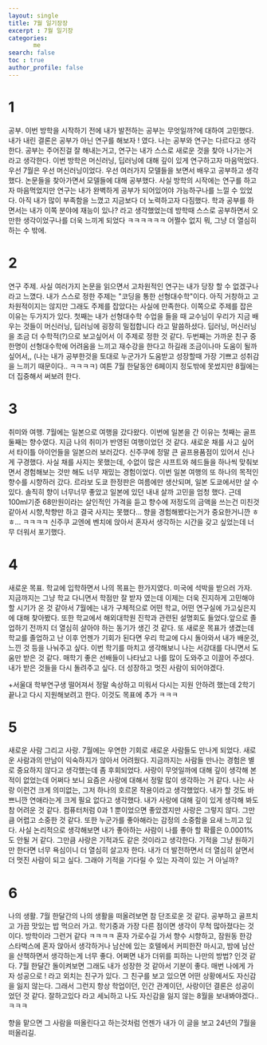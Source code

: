 ```yaml
---
layout: single
title: 7월 일기장장
excerpt : 7월 일기장
categories: 
       me
search: false
toc : true
author_profile: false
---
```


# 1
공부. 
이번 방학을 시작하기 전에 내가 발전하는 공부는 무엇일까?에 대하여 고민했다. 내가 내린 결론은 공부가 아닌 연구를 해보자 ! 였다. 나는 공부와 연구는 다르다고 생각한다. 공부는 주어진걸  잘 해내는거고, 연구는 내가 스스로 새로운 것을 찾아 나가는거 라고 생각한다.
이번 방학은 머신러닝, 딥러닝에 대해 깊이 있게 연구하고자 마음먹었다. 우선 7월은 우선 머신러닝이었다. 
우선 여러가지 모델들을 보면서 배우고 공부하고 생각했다. 논문들을 찾아가면서 모델들에 대해 공부했다. 사실 방학의 시작에는 연구를 하고자 마음먹었지만 연구는 내가 완벽하게 공부가 되어있어야 가능하구나를 느낄 수 있었다. 아직 내가 많이 부족함을 느꼈고 지금보다 더 노력하고자 다짐했다. 학과 공부를 하면서는 내가 이쪽 분야에 재능이 있나? 라고 생각했었는데 방학때 스스로 공부하면서 오만한 생각이었구나를 더욱 느끼게 되었다 ㅋㅋㅋㅋㅋㅋ 어쩔수 없지 뭐, 그냥 더 열심히 하는 수 밖에.

# 2
연구 주제. 
사실 여러가지 논문을 읽으면서 고차원적인 연구는 내가 당장 할 수 없겠구나 라고 느꼈다. 내가 스스로 정한 주제는 "코딩을 통한 선형대수학"이다. 아직 거창하고 고차원적이지는 않지만 그래도 주제를 잡았다는 사실에 만족한다. 이쪽으로 주제를 잡은 이유는 두가지가 있다. 첫째는 내가 선형대수학 수업을 들을 때 교수님이 우리가 지금 배우는 것들이 머신러닝, 딥러닝에 굉장히 밀접합니다 라고 말씀하셨다. 딥러닝, 머신러닝을 조금 더 수학적(?)으로 보고싶어서 이 주제로 정한 것 같다. 두번째는 가까운 친구 중 한명이 선형대수학에 어려움을 느끼고 재수강을 한다고 하길래 조금이나마 도움이 될까 싶어서,, (나는 내가 공부한것을 토대로 누군가가 도움받고 성장할때 가장 기쁘고 성취감을 느끼기 때문이다.. ㅋㅋㅋㅋ) 여튼 7월 한달동안 6페이지 정도밖에 못썼지만 8월에는 더 집중해서 써보려 한다.


# 3
취미와 여행. 
7월에는 일본으로 여행을 갔다왔다. 이번에 일본을 간 이유는 첫째는 골프 둘째는 향수였다. 지금 나의 취미가 반영된 여행이었던 것 같다.
새로운 채를 사고 싶어서 타이틀 아이언들을 일본으러 보러갔다. 신주쿠에 정말 큰 골프용품점이 있어서 신나게 구경했다. 사실 채를 사지는 못했는데, 수없이 많은 샤프트와 헤드들을 하나씩 맞춰보면서 경험해보는 것만 해도 너무 재밌는 경험이었다. 이번 일본 여행의 또 하나의 목적인 향수를 시향하러 갔다. 르라보 도쿄 한정판은 여름에만 생산되며, 일본 도쿄에서만 살 수 있다. 솔직히 향이 너무너무 좋았고 일본에 있던 내내 살까 고민을 엄청 했다. 근데 100ml기준 68만원이라는 살인적인 가격을 듣고 향수에 저정도의 금액을 쓰는건 미친것 같아서 시향,착향만 하고 결국 사지는 못했다… 향을 경험해봤다는거가 중요한거니깐 ㅎㅎ… ㅋㅋㅋㅋ 신주쿠 교엔에 벤치에 앉아서 혼자서 생각하는 시간을 갖고 싶었는데 너무 더워서 포기했다. 


# 4
새로운 목표. 
학교에 입학하면서 나의 목표는 한가지였다. 미국에 석박을 받으러 가자. 지금까지는 그냥 학교 다니면서 학점만 잘 받자 였는데 이제는 더욱 진지하게 고민해야할 시기가 온 것 같아서 7월에는 내가 구체적으로 어떤 학교, 어떤 연구실에 가고싶은지에 대해 찾아봤다. 또한 학교에서 해외대학원 진학과 관련된 설명회도 들었다.앞으로 졸업하기 전까지 더 열심히 살아야 하는 동기가 생긴 것 같다. 또 새로운 목표가 생겼는데 학교를 졸업하고 난 이후 언젠가 기회가 된다면 우리 학교에 다시 돌아와서 내가 배운것, 느낀 것 등을 나눠주고 싶다. 이번 학기를 마치고 생각해보니 나는 서강대를 다니면서 도움만 받은 것 같다. 매학기 좋은 선배들이 나타났고 나를 많이 도와주고 이끌어 주셨다. 내가 받은 것들을 다시 돌려주고 싶다. 더 성장하고 멋진 사람이 되어야겠다. 

+서울대 학부연구생 떨어져서 정말 속상하고 미워서 다시는 지원 안하려 했는데 2학기 끝나고 다시 지원해보려고 한다. 이것도 목표에 추가 ㅋㅋㅋ  

# 5
새로운 사람 그리고 사랑. 
7월에는 우연한 기회로 새로운 사람들도 만나게 되었다. 새로운 사람과의 만남이 익숙하지가 않아서 어려웠다. 지금까지는 사람들 만나는 경험은 별로 중요하지 않다고 생각했는데 좀 후회되었다. 
사랑이 무엇일까에 대해 깊이 생각해 본적이 없었는데 어쩌다 보니 요즘은 사랑에 대해서 정말 많이 생각하는 거 같다. 나는 사랑 이런건 크게 의미없는, 그저 하나의 호르몬 작용이라고 생각했었다. 내가 할 것도 바쁘니깐 연애라는게 크게 필요 없다고 생각했다. 내가 사랑에 대해 깊이 있게 생각해 봐도 참 어려운 것 같다. 컴퓨터처럼 0과 1 뿐이었으면 좋았겠지만 사랑은 그렇지 않다. 그만큼 어렵고 소중한 것 같다. 또한 누군가를 좋아해라는 감정의 소중함을 요새 느끼고 있다. 사실 논리적으로 생각해보면 내가 좋아하는 사람이 나를 좋아 할 확률은 0.0001%도 안될 거 같다. 그만큼 사랑은 기적과도 같은 것이라고 생각한다. 기적을 그냥 원하기만 한다면 너무 욕심이니 더 열심히 살고자 한다. 내가 더 발전하면서 더 열심히 살면서 더 멋진 사람이 되고 싶다. 그래야 기적을 기다릴 수 있는 자격이 있는 거 아닐까?
 

# 6
나의 생활. 
7월 한달간의 나의 생활을 떠올려보면 참 단조로운 것 같다. 공부하고 골프치고 가끔 맛있는 밥 먹으러 가고. 
학기중과 가장 다른 점이면 생각이 무척 많아졌다는 것이다. 방학이라 그런거 같다 ㅋㅋㅋㅋ 
혼자 가로수길 가서 향수 시향하고, 잠원동 한강 스타벅스에 혼자 앉아서 생각하거나 남산에 있는 호텔에서 커피한잔 마시고, 밤에 남산을 산책하면서 생각하는게 너무 좋다. 
어쩌면 내가 더위를 피하는 나만의 방법? 인것 같다. 7월 한달간 돌이켜보면 그래도 내가 성장한 것 같아서 기분이 좋다. 매번 나에게 가자 성공으로 ! 라고 외치는 친구가 있다. 그 친구를 보고 있으면 어떤 상황에서도 자신감을 잃지 않는다. 그래서 그런지 항상 학업이던, 인간 관계이던, 사랑이던 결론은 성공이었던 것 같다. 잘하고있다 라고 세뇌하고 나도 자신감을 잃지 않는 8월을 보내봐야겠다.. ㅋㅋㅋ


향을 맡으면 그 사람을 떠올린다고 하는것처럼 언젠가 내가 이 글을 보고 24년의 7월을 떠올리길.
